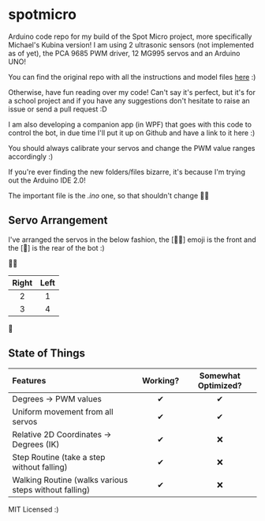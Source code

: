 # spotmicro
Arduino code repo for my build of the Spot Micro project, more specifically Michael's Kubina version! I am using 2 ultrasonic sensors (not implemented as of yet), the PCA 9685 PWM driver, 12 MG995 servos and an Arduino UNO!

You can find the original repo with all the instructions and model files [here](https://github.com/michaelkubina/SpotMicroESP32) :)

Otherwise, have fun reading over my code! Can't say it's perfect, but it's for a school project and if you have any suggestions don't hesitate to raise an issue or send a pull request :D

I am also developing a companion app (in WPF) that goes with this code to control the bot, in due time I'll put it up on Github and have a link to it here :)

You should always calibrate your servos and change the PWM value ranges accordingly :)

If you're ever finding the new folders/files bizarre, it's because I'm trying out the Arduino IDE 2.0!

The important file is the *.ino* one, so that shouldn't change 👌🏽

## Servo Arrangement

I've arranged the servos in the below fashion, the [🧑🏽] emoji is the front and the [🍑] is the rear of the bot :)

🧑🏽

| Right | Left |
|:---:|:---:|
| 2 | 1 |
| 3 | 4|

🍑

## State of Things

| Features | Working? | Somewhat Optimized? |
| :--- | :---: | :---: |
| Degrees -> PWM values | ✔ | ✔ |
| Uniform movement from all servos | ✔ | ✔ |
| Relative 2D Coordinates -> Degrees (IK) | ✔ | ❌ |
| Step Routine (take a step without falling) | ✔ | ❌ |
| Walking Routine (walks various steps without falling) | ✔ | ❌ |

MIT Licensed :)
